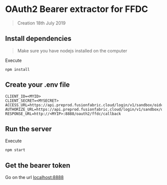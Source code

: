# OAuth2 Bearer extractor for FFDC

> Creation 18th July 2019

## Install dependencies

> Make sure you have nodejs installed on the computer

Execute
```
npm install
```

## Create your .env file

```
CLIENT_ID=<MYID>
CLIENT_SECRET=<MYSECRET>
ACCESS_URL=https://api.preprod.fusionfabric.cloud/login/v1/sandbox/oidc/token
AUTHORIZE_URL=https://api.preprod.fusionfabric.cloud/login/v1/sandbox/oidc/authorize
RESPONSE_URL=http://<MYIP>:8888/oauth2/ffdc/callback
```

## Run the server

Execute
```
npm start
```

## Get the bearer token

Go on the url [localhost:8888](http://localhost:8888/oauth2/ffdc)

